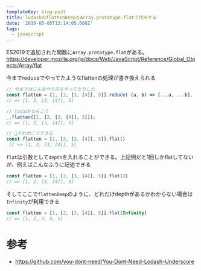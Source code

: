 ```yaml
---
templateKey: blog-post
title: lodashのflattenDeepをArray.prototype.flatで代用する
date: '2019-05-05T13:14:05.608Z'
tags:
  - javascript
---
```


ES2019で追加された関数に`Array.prototype.flat`がある。
https://developer.mozilla.org/ja/docs/Web/JavaScript/Reference/Global_Objects/Array/flat

今までreduceでやってたようなflattenの処理が書き換えられる

```js
// 今まではこんなやり方をやってたりした
const flatten = [1, [2, [3, [4]], 5]].reduce( (a, b) => [...a, ...b], [])
// => [1, 2, [3, [4]], 5]	 

// lodashならこう
_.flatten([1, [2, [3, [4]], 5]]);
// => [1, 2, [3, [4]], 5]	 

// それがこうできる
const flatten = [1, [2, [3, [4]], 5]].flat()
 // => [1, 2, [3, [4]], 5]
```

`flat`は引数として`depth`を入れることができる。上記例だと1回しかflatしてないが、例えばこんなふうに記述できる

```js
const flatten = [1, [2, [3, [4]], 5]].flat(2)
// => [1, 2, [3, [4]], 5]
```

そしてここで`flattenDeep`のように、どれだけdepthがあるかわからない場合は`Infinity`が利用できる

```js
const flatten = [1, [2, [3, [4]], 5]].flat(Infinity)
// => [1, 2, 3, 4, 5]
```


# 参考
* https://github.com/you-dont-need/You-Dont-Need-Lodash-Underscore